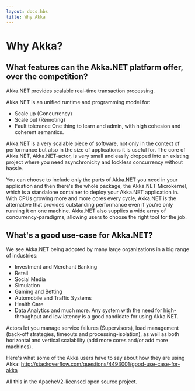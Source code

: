 ```yaml
---
layout: docs.hbs
title: Why Akka
---
```

# Why Akka?

## What features can the Akka.NET platform offer, over the competition?
Akka.NET provides scalable real-time transaction processing.

Akka.NET is an unified runtime and programming model for:

* Scale up (Concurrency)
* Scale out (Remoting)
* Fault tolerance
One thing to learn and admin, with high cohesion and coherent semantics.

Akka.NET is a very scalable piece of software, not only in the context of performance but also in the size of applications it is useful for. The core of Akka.NET, Akka.NET-actor, is very small and easily dropped into an existing project where you need asynchronicity and lockless concurrency without hassle.

You can choose to include only the parts of Akka.NET you need in your application and then there's the whole package, the Akka.NET Microkernel, which is a standalone container to deploy your Akka.NET application in. With CPUs growing more and more cores every cycle, Akka.NET is the alternative that provides outstanding performance even if you're only running it on one machine. Akka.NET also supplies a wide array of concurrency-paradigms, allowing users to choose the right tool for the job.

## What's a good use-case for Akka.NET?
We see Akka.NET being adopted by many large organizations in a big range of industries:

* Investment and Merchant Banking
* Retail
* Social Media
* Simulation
* Gaming and Betting
* Automobile and Traffic Systems
* Health Care
* Data Analytics
and much more. Any system with the need for high-throughput and low latency is a good candidate for using Akka.NET.

Actors let you manage service failures (Supervisors), load management (back-off strategies, timeouts and processing-isolation), as well as both horizontal and vertical scalability (add more cores and/or add more machines).

Here's what some of the Akka users have to say about how they are using Akka: http://stackoverflow.com/questions/4493001/good-use-case-for-akka

All this in the ApacheV2-licensed open source project.